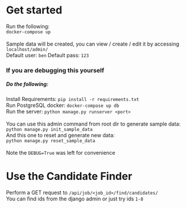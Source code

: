 # Get started
Run the following: <br>
`docker-compose up` <br> <br>
Sample data will be created, you can view / create / edit it by accessing `localhost/admin/` <br>
Default user: `ben`
Default pass: `123`

### If you are debugging this yourself
##### Do the following: <br>
Install Requirements: 
`pip install -r requirements.txt` <br>
Run PostgreSQL docker:
`docker-compose up db` <br>
Run the server: 
`python manage.py runserver <port>` <br> <br>
You can use this admin command from root dir to generate sample data: <br>
`python manage.py init_sample_data` <br>
And this one to reset and generate new data: <br>
`python manage.py reset_sample_data`
<br><br>
Note the `DEBUG=True` was left for convenience

# Use the Candidate Finder
Perform a GET request to `/api/job/<job_id>/find/candidates/` <br>
You can find ids from the django admin or just try ids `1-8`